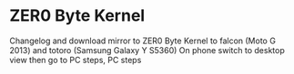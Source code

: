 # ZER0 Byte Kernel
Changelog and download mirror to ZER0 Byte Kernel to falcon (Moto G 2013) and totoro (Samsung Galaxy Y S5360)
On phone switch to desktop view then go to PC steps, PC steps 
